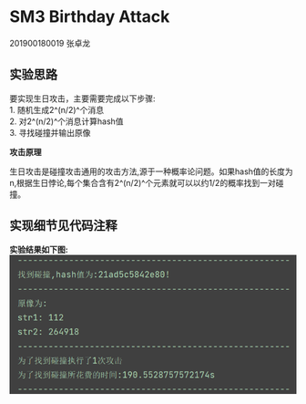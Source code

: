 # SM3 Birthday Attack

201900180019 张卓龙

## 实验思路

要实现生日攻击，主要需要完成以下步骤:    
    1. 随机生成2^(n/2)^个消息  
    2. 对2^(n/2)^个消息计算hash值   
    3. 寻找碰撞并输出原像   
    
**攻击原理**

生日攻击是碰撞攻击通用的攻击方法,源于一种概率论问题。如果hash值的长度为n,根据生日悖论,每个集合含有2^(n/2)^个元素就可以以约1/2的概率找到一对碰撞。

## 实现细节见代码注释

**实验结果如下图:**    
![攻击结果](https://github.com/Zhang-SDU/cst-project/blob/main/SM3/sm3_birthday_attack/result.png)

